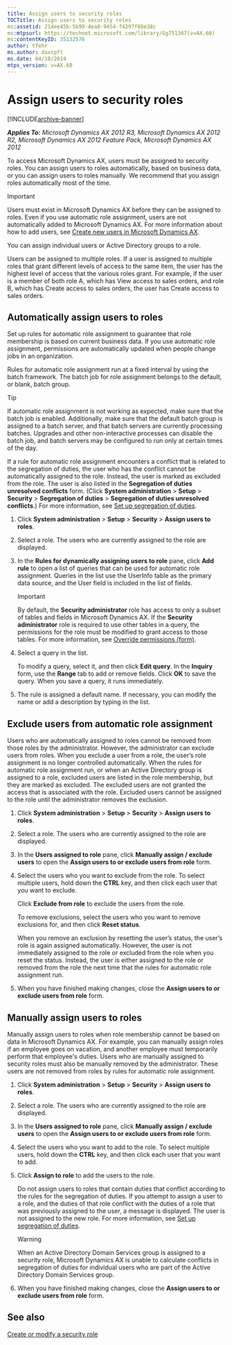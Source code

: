 ```yaml
---
title: Assign users to security roles
TOCTitle: Assign users to security roles
ms:assetid: 214ee45b-5b99-4ea8-9454-f4297f68e38c
ms:mtpsurl: https://technet.microsoft.com/library/Gg751367(v=AX.60)
ms:contentKeyID: 35132576
author: tfehr
ms.author: daxcpft
ms.date: 04/18/2014
mtps_version: v=AX.60
---
```


# Assign users to security roles 


[!INCLUDE[archive-banner](includes/archive-banner.md)]


_**Applies To:** Microsoft Dynamics AX 2012 R3, Microsoft Dynamics AX 2012 R2, Microsoft Dynamics AX 2012 Feature Pack, Microsoft Dynamics AX 2012_

To access Microsoft Dynamics AX, users must be assigned to security roles. You can assign users to roles automatically, based on business data, or you can assign users to roles manually. We recommend that you assign roles automatically most of the time.


> [!IMPORTANT]
> <P>Users must exist in Microsoft Dynamics AX before they can be assigned to roles. Even if you use automatic role assignment, users are not automatically added to Microsoft Dynamics AX. For more information about how to add users, see <A href="create-new-users-in-microsoft-dynamics-ax.md">Create new users in Microsoft Dynamics AX</A>.</P>



You can assign individual users or Active Directory groups to a role.

Users can be assigned to multiple roles. If a user is assigned to multiple roles that grant different levels of access to the same item, the user has the highest level of access that the various roles grant. For example, if the user is a member of both role A, which has View access to sales orders, and role B, which has Create access to sales orders, the user has Create access to sales orders.

## Automatically assign users to roles

Set up rules for automatic role assignment to guarantee that role membership is based on current business data. If you use automatic role assignment, permissions are automatically updated when people change jobs in an organization.

Rules for automatic role assignment run at a fixed interval by using the batch framework. The batch job for role assignment belongs to the default, or blank, batch group.


> [!TIP]
> <P>If automatic role assignment is not working as expected, make sure that the batch job is enabled. Additionally, make sure that the default batch group is assigned to a batch server, and that batch servers are currently processing batches. Upgrades and other non-interactive processes can disable the batch job, and batch servers may be configured to run only at certain times of the day.</P>



If a rule for automatic role assignment encounters a conflict that is related to the segregation of duties, the user who has the conflict cannot be automatically assigned to the role. Instead, the user is marked as excluded from the role. The user is also listed in the **Segregation of duties unresolved conflicts** form. (Click **System administration** \> **Setup** \> **Security** \> **Segregation of duties** \> **Segregation of duties unresolved conflicts**.) For more information, see [Set up segregation of duties](set-up-segregation-of-duties.md).

1.  Click **System administration** \> **Setup** \> **Security** \> **Assign users to roles**.

2.  Select a role. The users who are currently assigned to the role are displayed.

3.  In the **Rules for dynamically assigning users to role** pane, click **Add rule** to open a list of queries that can be used for automatic role assignment. Queries in the list use the UserInfo table as the primary data source, and the User field is included in the list of fields.
    

    > [!IMPORTANT]
    > <P>By default, the <STRONG>Security administrator</STRONG> role has access to only a subset of tables and fields in Microsoft Dynamics AX. If the <STRONG>Security administrator</STRONG> role is required to use other tables in a query, the permissions for the role must be modified to grant access to those tables. For more information, see <A href="https://technet.microsoft.com/library/hh209290(v=ax.60)">Override permissions (form)</A>.</P>



4.  Select a query in the list.
    
    To modify a query, select it, and then click **Edit query**. In the **Inquiry** form, use the **Range** tab to add or remove fields. Click **OK** to save the query. When you save a query, it runs immediately.

5.  The rule is assigned a default name. If necessary, you can modify the name or add a description by typing in the list.

## Exclude users from automatic role assignment

Users who are automatically assigned to roles cannot be removed from those roles by the administrator. However, the administrator can exclude users from roles. When you exclude a user from a role, the user’s role assignment is no longer controlled automatically. When the rules for automatic role assignment run, or when an Active Directory group is assigned to a role, excluded users are listed in the role membership, but they are marked as excluded. The excluded users are not granted the access that is associated with the role. Excluded users cannot be assigned to the role until the administrator removes the exclusion.

1.  Click **System administration** \> **Setup** \> **Security** \> **Assign users to roles**.

2.  Select a role. The users who are currently assigned to the role are displayed.

3.  In the **Users assigned to role** pane, click **Manually assign / exclude users** to open the **Assign users to or exclude users from role** form.

4.  Select the users who you want to exclude from the role. To select multiple users, hold down the **CTRL** key, and then click each user that you want to exclude.
    
    Click **Exclude from role** to exclude the users from the role.
    
    To remove exclusions, select the users who you want to remove exclusions for, and then click **Reset status**.
    
    When you remove an exclusion by resetting the user’s status, the user’s role is again assigned automatically. However, the user is not immediately assigned to the role or excluded from the role when you reset the status. Instead, the user is either assigned to the role or removed from the role the next time that the rules for automatic role assignment run.

5.  When you have finished making changes, close the **Assign users to or exclude users from role** form.

## Manually assign users to roles

Manually assign users to roles when role membership cannot be based on data in Microsoft Dynamics AX. For example, you can manually assign roles if an employee goes on vacation, and another employee must temporarily perform that employee's duties. Users who are manually assigned to security roles must also be manually removed by the administrator. These users are not removed from roles by rules for automatic role assignment.

1.  Click **System administration** \> **Setup** \> **Security** \> **Assign users to roles**.

2.  Select a role. The users who are currently assigned to the role are displayed.

3.  In the **Users assigned to role** pane, click **Manually assign / exclude users** to open the **Assign users to or exclude users from role** form.

4.  Select the users who you want to add to the role. To select multiple users, hold down the **CTRL** key, and then click each user that you want to add.

5.  Click **Assign to role** to add the users to the role.
    
    Do not assign users to roles that contain duties that conflict according to the rules for the segregation of duties. If you attempt to assign a user to a role, and the duties of that role conflict with the duties of a role that was previously assigned to the user, a message is displayed. The user is not assigned to the new role. For more information, see [Set up segregation of duties](set-up-segregation-of-duties.md).
    

    > [!WARNING]
    > <P>When an Active Directory Domain Services group is assigned to a security role, Microsoft Dynamics AX is unable to calculate conflicts in segregation of duties for individual users who are part of the Active Directory Domain Services group.</P>



6.  When you have finished making changes, close the **Assign users to or exclude users from role** form.

## See also

[Create or modify a security role](create-or-modify-a-security-role.md)

  


